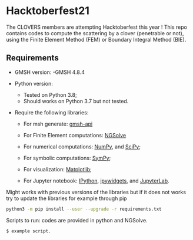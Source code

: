 # Hacktoberfest21
The CLOVERS members are attempting Hacktoberfest this year ! This repo contains codes to compute the scattering by a clover (penetrable or not), using the Finite Element Method (FEM) or Boundary Integral Method (BIE).


## Requirements

- GMSH version:
	-GMSH 4.8.4

- Python version:

  - Tested on Python 3.8;
  - Should works on Python 3.7 but not tested.

- Require the following libraries:

  - For msh generate: [gmsh-api](https://pypi.org/project/gmsh-api/)
  
  - For Finite Element computations: [NGSolve](https://ngsolve.org/downloads)

  - For numerical computations: [NumPy](https://github.com/numpy/numpy), and [SciPy](https://github.com/scipy/scipy);

  - For symbolic computations: [SymPy](https://github.com/sympy/sympy);

  - For visualization: [Matplotlib](https://github.com/matplotlib/matplotlib);

  - For Jupyter notebook: [IPython](https://github.com/ipython/ipython), [ipywidgets](https://github.com/jupyter-widgets/ipywidgets), and [JupyterLab](https://github.com/jupyterlab/jupyterlab).

Might works with previous versions of the libraries but if it does not works try to update the libraries for example through pip

```bash
python3 -m pip install --user --upgrade -r requirements.txt
```

Scripts to run: codes are provided in python and NGSolve.

```
$ example script.
```
